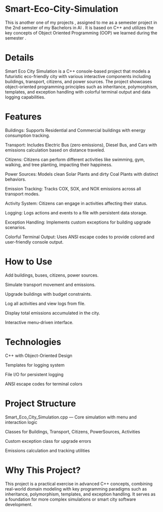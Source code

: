 # Smart-Eco-City-Simulation
This is another one of my projects , assigned to me as a semester project in the 2nd semster of my Bachelors in AI . It is based on C++ and utilizes the key concepts of Object Oriented Programming (OOP) we learned during the semester . 

# Details
Smart Eco City Simulation is a C++ console-based project that models a futuristic eco-friendly city with various interactive components including buildings, transport, citizens, and power sources. The project showcases object-oriented programming principles such as inheritance, polymorphism, templates, and exception handling with colorful terminal output and data logging capabilities.

# Features
Buildings: Supports Residential and Commercial buildings with energy consumption tracking.

Transport: Includes Electric Bus (zero emissions), Diesel Bus, and Cars with emissions calculation based on distance traveled.

Citizens: Citizens can perform different activities like swimming, gym, walking, and tree planting, impacting their happiness.

Power Sources: Models clean Solar Plants and dirty Coal Plants with distinct behaviors.

Emission Tracking: Tracks COX, SOX, and NOX emissions across all transport modes.

Activity System: Citizens can engage in activities affecting their status.

Logging: Logs actions and events to a file with persistent data storage.

Exception Handling: Implements custom exceptions for building upgrade scenarios.

Colorful Terminal Output: Uses ANSI escape codes to provide colored and user-friendly console output.

# How to Use
Add buildings, buses, citizens, power sources.

Simulate transport movement and emissions.

Upgrade buildings with budget constraints.

Log all activities and view logs from file.

Display total emissions accumulated in the city.

Interactive menu-driven interface.

# Technologies
C++ with Object-Oriented Design

Templates for logging system

File I/O for persistent logging

ANSI escape codes for terminal colors

# Project Structure
Smart_Eco_City_Simulation.cpp — Core simulation with menu and interaction logic

Classes for Buildings, Transport, Citizens, PowerSources, Activities

Custom exception class for upgrade errors

Emissions calculation and tracking utilities

# Why This Project?
This project is a practical exercise in advanced C++ concepts, combining real-world domain modeling with key programming paradigms such as inheritance, polymorphism, templates, and exception handling. It serves as a foundation for more complex simulations or smart city software development.
